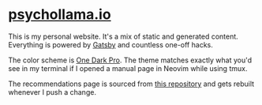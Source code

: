 # [psychollama.io](https://psychollama.io)

This is my personal website. It's a mix of static and generated content. Everything is powered by [Gatsby](https://www.gatsbyjs.com/) and countless one-off hacks.

The color scheme is [One Dark Pro](https://github.com/Binaryify/OneDark-Pro). The theme matches exactly what you'd see in my terminal if I opened a manual page in Neovim while using tmux.

The recommendations page is sourced from [this repository](https://github.com/PsychoLlama/recommendations) and gets rebuilt whenever I push a change.
